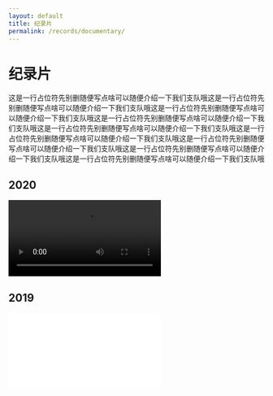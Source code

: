 ```yaml
---
layout: default
title: 纪录片
permalink: /records/documentary/
---
```


# 纪录片

这是一行占位符先别删随便写点啥可以随便介绍一下我们支队哦这是一行占位符先别删随便写点啥可以随便介绍一下我们支队哦这是一行占位符先别删随便写点啥可以随便介绍一下我们支队哦这是一行占位符先别删随便写点啥可以随便介绍一下我们支队哦这是一行占位符先别删随便写点啥可以随便介绍一下我们支队哦这是一行占位符先别删随便写点啥可以随便介绍一下我们支队哦这是一行占位符先别删随便写点啥可以随便介绍一下我们支队哦这是一行占位符先别删随便写点啥可以随便介绍一下我们支队哦这是一行占位符先别删随便写点啥可以随便介绍一下我们支队哦

## 2020
<div class="video-container">
  <video controls>
    <source src="{{ '/assets/videos/2020/2020纪录片.mp4' | relative_url }}" type="video/mp4">
    您的浏览器不支持视频标签。
  </video>
</div>

## 2019
<div class="video-container">
  <iframe src="//player.bilibili.com/player.html?bvid=BV1tt411J7XD&page=1" 
          scrolling="no" border="0" frameborder="no" framespacing="0" 
          allowfullscreen="true"></iframe>
</div>
